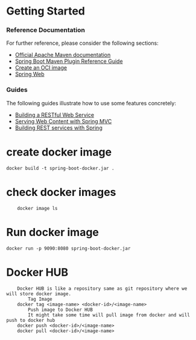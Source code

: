 # Getting Started

### Reference Documentation

For further reference, please consider the following sections:

* [Official Apache Maven documentation](https://maven.apache.org/guides/index.html)
* [Spring Boot Maven Plugin Reference Guide](https://docs.spring.io/spring-boot/docs/2.6.5/maven-plugin/reference/html/)
* [Create an OCI image](https://docs.spring.io/spring-boot/docs/2.6.5/maven-plugin/reference/html/#build-image)
* [Spring Web](https://docs.spring.io/spring-boot/docs/2.6.5/reference/htmlsingle/#boot-features-developing-web-applications)

### Guides

The following guides illustrate how to use some features concretely:

* [Building a RESTful Web Service](https://spring.io/guides/gs/rest-service/)
* [Serving Web Content with Spring MVC](https://spring.io/guides/gs/serving-web-content/)
* [Building REST services with Spring](https://spring.io/guides/tutorials/bookmarks/)

# create docker image

```
docker build -t spring-boot-docker.jar .
```

# check docker images

```
    docker image ls
```

# Run docker image

```
docker run -p 9090:8080 spring-boot-docker.jar
```
# Docker HUB
```
    Docker HUB is like a repository same as git repository where we will store docker image. 
        Tag Image
    docker tag <image-name> <docker-id>/<image-name>
        Push image to Docker HUB
        It might take some time will pull image from docker and will push to docker hub
    docker push <docker-id>/<image-name>
    docker pull <docker-id>/<image-name>
```
